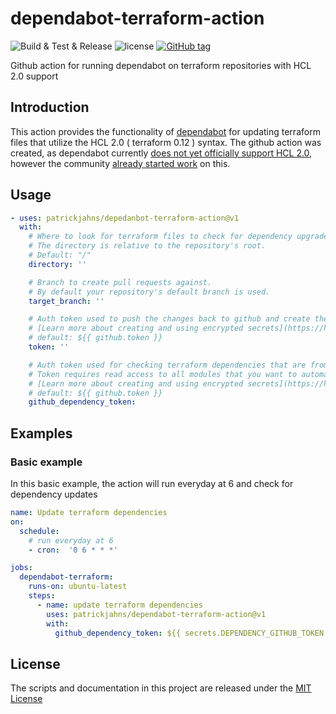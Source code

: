 # dependabot-terraform-action
![Build & Test &  Release](https://github.com/patrickjahns/dependabot-terraform-action/workflows/Build%20&%20Test%20&%20%20Release/badge.svg)
![license](https://img.shields.io/github/license/patrickjahns/dependabot-terraform-action)
[![GitHub tag](https://img.shields.io/github/tag/patrickjahns/dependabot-terraform-action.svg)](https://github.com/patrickjahns/dependabot-terraform-action/tags)

Github action for running dependabot on terraform repositories with HCL 2.0 support

## Introduction

This action provides the functionality of [dependabot](https://github.com/dependabot/) for updating terraform files that utilize the HCL 2.0 ( terraform 0.12 ) syntax.
The github action was created, as dependabot currently [does not yet officially support HCL 2.0](https://github.com/dependabot/dependabot-core/issues/1176), however the community [already started work](https://github.com/dependabot/dependabot-core/pull/1388) on this.


## Usage

<!-- start usage -->
```yaml
- uses: patrickjahns/depedanbot-terraform-action@v1
  with:
    # Where to look for terraform files to check for dependency upgrades.
    # The directory is relative to the repository's root.
    # Default: "/"
    directory: ''

    # Branch to create pull requests against.
    # By default your repository's default branch is used.
    target_branch: ''

    # Auth token used to push the changes back to github and create the pull request with.
    # [Learn more about creating and using encrypted secrets](https://help.github.com/en/actions/automating-your-workflow-with-github-actions/creating-and-using-encrypted-secrets)
    # default: ${{ github.token }}
    token: ''

    # Auth token used for checking terraform dependencies that are from github repositories.
    # Token requires read access to all modules that you want to automatically check for updates
    # [Learn more about creating and using encrypted secrets](https://help.github.com/en/actions/automating-your-workflow-with-github-actions/creating-and-using-encrypted-secrets)
    # default: ${{ github.token }}
    github_dependency_token:         
```
<!-- end usage -->

## Examples

### Basic example 

In this basic example, the action will run everyday at 6 and check for dependency updates

```yaml
name: Update terraform dependencies
on:
  schedule:
    # run everyday at 6
    - cron:  '0 6 * * *'

jobs:
  dependabot-terraform:
    runs-on: ubuntu-latest
    steps:
      - name: update terraform dependencies
        uses: patrickjahns/dependabot-terraform-action@v1
        with:
          github_dependency_token: ${{ secrets.DEPENDENCY_GITHUB_TOKEN }}
```

## License

The scripts and documentation in this project are released under the [MIT License](LICENSE)
